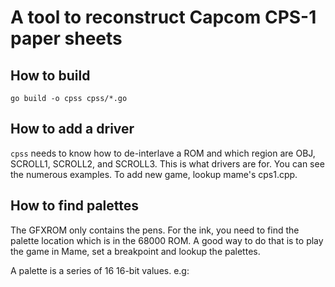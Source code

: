 # A tool to reconstruct Capcom CPS-1 paper sheets

## How to build

```
go build -o cpss cpss/*.go 
```

## How to add a driver

`cpss` needs to know how to de-interlave a ROM and which region are OBJ, SCROLL1, SCROLL2, and SCROLL3. This is what drivers are for. You can see the numerous examples. To add new game, lookup mame's cps1.cpp.

## How to find palettes

The GFXROM only contains the pens. For the ink, you need to find the palette location which is in the 68000 ROM. A good way to do that is to play the game in Mame, set a breakpoint and lookup the palettes. 


A palette is a series of 16 16-bit values. e.g: 